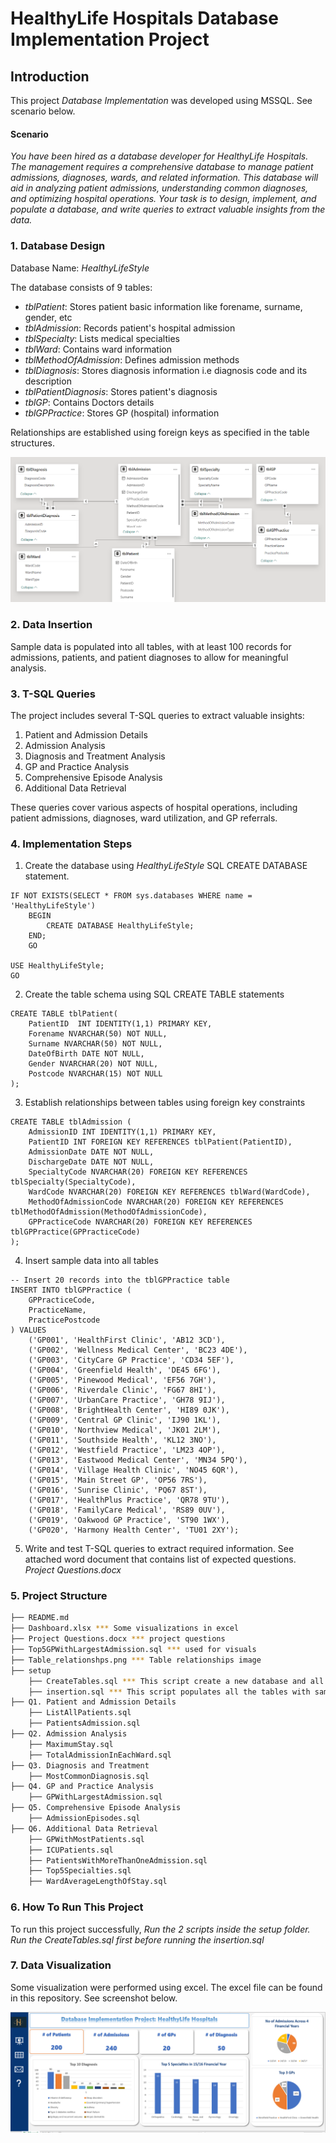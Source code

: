# HealthyLife Hospitals Database Implementation Project

## Introduction
This project *Database Implementation* was developed using MSSQL. See scenario below.

#### Scenario
*You have been hired as a database developer for HealthyLife Hospitals. The management requires a comprehensive database to manage patient admissions, diagnoses, wards, and related information. This database will aid in analyzing patient admissions, understanding common diagnoses, and optimizing hospital operations. Your task is to design, implement, and populate a database, and write queries to extract valuable insights from the data.*



### 1. Database Design

Database Name: *HealthyLifeStyle*

The database consists of 9 tables:

- *tblPatient*: Stores patient basic information like forename, surname, gender, etc
- *tblAdmission*: Records patient's hospital admission
- *tblSpecialty*: Lists medical specialties
- *tblWard*: Contains ward information
- *tblMethodOfAdmission*: Defines admission methods
- *tblDiagnosis*: Stores diagnosis information i.e diagnosis code and its description
- *tblPatientDiagnosis*: Stores patient's diagnosis
- *tblGP*: Contains Doctors details
- *tblGPPractice*: Stores GP (hospital) information

Relationships are established using foreign keys as specified in the table structures.

![Table relationships](Table_relationshps.png)

### 2. Data Insertion

Sample data is populated into all tables, with at least 100 records for admissions, patients, and patient diagnoses to allow for meaningful analysis.

### 3. T-SQL Queries

The project includes several T-SQL queries to extract valuable insights:

1. Patient and Admission Details
2. Admission Analysis
3. Diagnosis and Treatment Analysis
4. GP and Practice Analysis
5. Comprehensive Episode Analysis
6. Additional Data Retrieval

These queries cover various aspects of hospital operations, including patient admissions, diagnoses, ward utilization, and GP referrals.

### 4. Implementation Steps

1. Create the database using *HealthyLifeStyle* SQL CREATE DATABASE statement. 
```
IF NOT EXISTS(SELECT * FROM sys.databases WHERE name = 'HealthyLifeStyle')
    BEGIN
        CREATE DATABASE HealthyLifeStyle;
    END;
    GO
    
USE HealthyLifeStyle;
GO
```
2. Create the table schema using SQL CREATE TABLE statements
```
CREATE TABLE tblPatient(
    PatientID  INT IDENTITY(1,1) PRIMARY KEY,
    Forename NVARCHAR(50) NOT NULL,
    Surname NVARCHAR(50) NOT NULL,
    DateOfBirth DATE NOT NULL,
    Gender NVARCHAR(20) NOT NULL,
    Postcode NVARCHAR(15) NOT NULL
);
```
3. Establish relationships between tables using foreign key constraints
```
CREATE TABLE tblAdmission (
    AdmissionID INT IDENTITY(1,1) PRIMARY KEY,
    PatientID INT FOREIGN KEY REFERENCES tblPatient(PatientID),
    AdmissionDate DATE NOT NULL,
    DischargeDate DATE NOT NULL,
    SpecialtyCode NVARCHAR(20) FOREIGN KEY REFERENCES tblSpecialty(SpecialtyCode),
    WardCode NVARCHAR(20) FOREIGN KEY REFERENCES tblWard(WardCode),
    MethodOfAdmissionCode NVARCHAR(20) FOREIGN KEY REFERENCES tblMethodOfAdmission(MethodOfAdmissionCode),
    GPPracticeCode NVARCHAR(20) FOREIGN KEY REFERENCES tblGPPractice(GPPracticeCode)
);
```
4. Insert sample data into all tables
```
-- Insert 20 records into the tblGPPractice table
INSERT INTO tblGPPractice (
    GPPracticeCode, 
    PracticeName, 
    PracticePostcode
) VALUES
    ('GP001', 'HealthFirst Clinic', 'AB12 3CD'),
    ('GP002', 'Wellness Medical Center', 'BC23 4DE'),
    ('GP003', 'CityCare GP Practice', 'CD34 5EF'),
    ('GP004', 'Greenfield Health', 'DE45 6FG'),
    ('GP005', 'Pinewood Medical', 'EF56 7GH'),
    ('GP006', 'Riverdale Clinic', 'FG67 8HI'),
    ('GP007', 'UrbanCare Practice', 'GH78 9IJ'),
    ('GP008', 'BrightHealth Center', 'HI89 0JK'),
    ('GP009', 'Central GP Clinic', 'IJ90 1KL'),
    ('GP010', 'Northview Medical', 'JK01 2LM'),
    ('GP011', 'Southside Health', 'KL12 3NO'),
    ('GP012', 'Westfield Practice', 'LM23 4OP'),
    ('GP013', 'Eastwood Medical Center', 'MN34 5PQ'),
    ('GP014', 'Village Health Clinic', 'NO45 6QR'),
    ('GP015', 'Main Street GP', 'OP56 7RS'),
    ('GP016', 'Sunrise Clinic', 'PQ67 8ST'),
    ('GP017', 'HealthPlus Practice', 'QR78 9TU'),
    ('GP018', 'FamilyCare Medical', 'RS89 0UV'),
    ('GP019', 'Oakwood GP Practice', 'ST90 1WX'),
    ('GP020', 'Harmony Health Center', 'TU01 2XY');
```
5. Write and test T-SQL queries to extract required information. See attached word document that contains list of expected questions. *Project Questions.docx*

### 5. Project Structure

```sh
├── README.md
├── Dashboard.xlsx *** Some visualizations in excel
├── Project Questions.docx *** project questions
├── Top5GPWithLargestAdmission.sql *** used for visuals
├── Table_relationshps.png *** Table relationships image
├── setup
    ├── CreateTables.sql *** This script create a new database and all the tables required
    ├── insertion.sql *** This script populates all the tables with same data
├── Q1. Patient and Admission Details
    ├── ListAllPatients.sql
    ├── PatientsAdmission.sql
├── Q2. Admission Analysis
    ├── MaximumStay.sql
    ├── TotalAdmissionInEachWard.sql
├── Q3. Diagnosis and Treatment
    ├── MostCommonDiagnosis.sql
├── Q4. GP and Practice Analysis
    ├── GPWithLargestAdmission.sql
├── Q5. Comprehensive Episode Analysis
    ├── AdmissionEpisodes.sql
├── Q6. Additional Data Retrieval
    ├── GPWithMostPatients.sql
    ├── ICUPatients.sql
    ├── PatientsWithMoreThanOneAdmission.sql
    ├── Top5Specialties.sql
    ├── WardAverageLengthOfStay.sql

```

### 6. How To Run This Project

To run this project successfully, *Run the 2 scripts inside the setup folder. Run the CreateTables.sql first before running the insertion.sql*


### 7. Data Visualization
Some visualization were performed using excel. The excel file can be found in this repository. See screenshot below.

![Data visualization](Data_Visualization.png)
